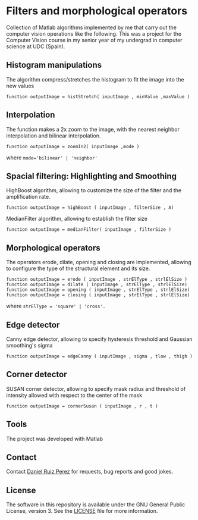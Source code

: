 Filters and morphological operators
============

Collection of Matlab algorithms implemented by me that carry out the computer vision operations like the following.
This was a project for the Computer Vision course in my senior year of my undergrad in computer science at UDC (Spain).


## Histogram manipulations
The algorithm compress/stretches the histogram to fit the image into the new values

```
function outputImage = histStretch( inputImage , minValue ,maxValue )
```

## Interpolation
The function makes a 2x zoom to the image, with the nearest neighbor interpolation and bilinear interpolation.

```
function outputImage = zoomIn2( inputImage ,mode )
```

where ```mode='bilinear' | 'neighbor'```

## Spacial filtering: Highlighting and Smoothing
HighBoost algorithm, allowing to customize the size of the filter and the amplification rate.

```
function outputImage = highBoost ( inputImage , filterSize , A) 
```

MedianFilter algorithm, allowing to establish the filter size

```
function outputImage = medianFilter( inputImage , filterSize )
```

## Morphological operators
The operators erode, dilate, opening and closing are implemented, allowing to configure the type of the structural element and its size.

```
function outputImage = erode ( inputImage , strElType , strlElSize )
function outputImage = dilate ( inputImage , strElType , strlElSize)
function outputImage = opening ( inputImage , strElType , strlElSize)
function outputImage = closing ( inputImage , strElType , strlElSize)
```

where ```strElType = 'square' | 'cross'.```

## Edge detector
Canny edge detector, allowing to specify hysteresis threshold and Gaussian smoothing's sigma
```
function outputImage = edgeCanny ( inputImage , sigma , tlow , thigh )
```

## Corner detector
SUSAN corner detector, allowing to specify mask radius and threshold of intensity allowed with respect to the center of the mask

```
function outputImage = cornerSusan ( inputImage , r , t )
```


## Tools

The project was developed with Matlab


## Contact

Contact [Daniel Ruiz Perez](mailto:druiz072@fiu.edu) for requests, bug reports and good jokes.


## License

The software in this repository is available under the GNU General Public License, version 3. See the [LICENSE](https://github.com/DaniRuizPerez/EyeMovementDetection/blob/master/LICENSE) file for more information.
